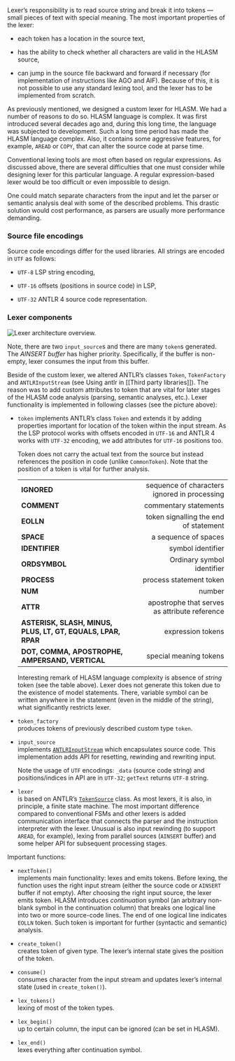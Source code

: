 Lexer’s responsibility is to read source string and break it into tokens — small pieces of text with special meaning. The most important properties of the lexer:

-   each token has a location in the source text,

-   has the ability to check whether all characters are valid in the HLASM source,

-   can jump in the source file backward and forward if necessary (for implementation of instructions like AGO and AIF). Because of this, it is not possible to use any standard lexing tool, and the lexer has to be implemented from scratch.

As previously mentioned, we designed a custom lexer for HLASM. We had a number of reasons to do so. HLASM language is complex. It was first introduced several decades ago and, during this long time, the language was subjected to development. Such a long time period has made the HLASM language complex. Also, it contains some aggressive features, for example, `AREAD` or `COPY`, that can alter the source code at parse time.

Conventional lexing tools are most often based on regular expressions. As discussed above, there are several difficulties that one must consider while designing lexer for this particular language. A regular expression-based lexer would be too difficult or even impossible to design.

One could match separate characters from the input and let the parser or semantic analysis deal with some of the described problems. This drastic solution would cost performance, as parsers are usually more performance demanding.

### Source file encodings

Source code encodings differ for the used libraries. All strings are encoded in `UTF` as follows:

- `UTF-8` LSP string encoding,

- `UTF-16` offsets (positions in source code) in LSP,

- `UTF-32` ANTLR 4 source code representation.

### Lexer components

<img src="img/lexer_arch.svg" alt="Lexer architecture overview." />

 Note, there are two `input_source`s and there are many `token`s generated. The *AINSERT buffer* has higher priority. Specifically, if the buffer is non-empty, lexer consumes the input from this buffer.
 
 Beside of the custom lexer, we altered ANTLR’s classes `Token`, `TokenFactory` and `ANTLRInputStream` (see Using antlr in [[Third party libraries]]). The reason was to add custom attributes to token that are vital for later stages of the HLASM code analysis (parsing, semantic analyses, etc.). Lexer functionality is implemented in following classes (see the picture above):

- `token`
    implements ANTLR’s class `Token` and extends it by adding properties important for location of the token within the input stream. As the LSP protocol works with offsets encoded in `UTF-16` and ANTLR 4 works with `UTF-32` encoding, we add attributes for `UTF-16` positions too.

    Token does not carry the actual text from the source but instead references the position in code (unlike `CommonToken`). Note that the position of a token is vital for further analysis.

    |                |                                               |
    |:---------------|----------------------------------------------:|
    | **IGNORED**    |   sequence of characters ignored in processing|
    | **COMMENT**    |                          commentary statements|
    | **EOLLN**      |          token signalling the end of statement|
    | **SPACE**      |                           a sequence of spaces|
    | **IDENTIFIER** |                              symbol identifier|
    | **ORDSYMBOL**  |                     Ordinary symbol identifier|
    | **PROCESS**    |                        process statement token|
    | **NUM**        |                                         number|
    | **ATTR**       |  apostrophe that serves as attribute reference|
    | **ASTERISK, SLASH, MINUS, PLUS, LT, GT, EQUALS, LPAR, RPAR** |                              expression tokens|
    | **DOT, COMMA, APOSTROPHE, AMPERSAND, VERTICAL**               |                         special meaning tokens|

    Interesting remark of HLASM language complexity is absence of *string* token (see the table above). Lexer does not generate this token due to the existence of model statements. There, variable symbol can be written anywhere in the statement (even in the middle of the string), what significantly restricts lexer.

- `token_factory`  
produces tokens of previously described custom type `token`.

- `input_source`  
    implements [`ANTLRInputStream`](https://www.antlr.org/api/Java/org/antlr/v4/runtime/ANTLRInputStream.html) which encapsulates source code. This implementation adds API for resetting, rewinding and rewriting input.

    Note the usage of `UTF` encodings: `_data` (source code string) and positions/indices in API are in `UTF-32`; `getText` returns `UTF-8` string.

- `lexer`  
is based on ANTLR’s [`TokenSource`](https://www.antlr.org/api/Java/org/antlr/v4/runtime/TokenSource.html) class. As most lexers, it is also, in principle, a finite state machine. The most important difference compared to conventional FSMs and other lexers is added communication interface that connects the parser and the instruction interpreter with the lexer. Unusual is also input rewinding (to support `AREAD`, for example), lexing from parallel sources (`AINSERT` buffer) and some helper API for subsequent processing stages.

Important functions:

- `nextToken()`  
implements main functionality: lexes and emits tokens. Before lexing, the function uses the right input stream (either the source code or `AINSERT` buffer if not empty). After choosing the right input source, the lexer emits token. HLASM introduces *continuation* symbol (an arbitrary non-blank symbol in the continuation column) that breaks one logical line into two or more source-code lines. The end of one logical line indicates `EOLLN` token. Such token is important for further (syntactic and semantic) analysis.

- `create_token()`  
creates token of given type. The lexer’s internal state gives the position of the token.

- `consume()`  
consumes character from the input stream and updates lexer’s internal state (used in `create_token()`).

- `lex_tokens()`  
lexing of most of the token types.

- `lex_begin()`  
up to certain column, the input can be ignored (can be set in HLASM).

- `lex_end()`  
lexes everything after continuation symbol.
